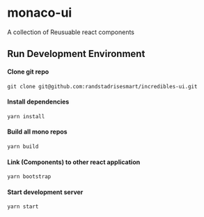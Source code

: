 # monaco-ui

A collection of Reusuable react components

## Run Development Environment

#### Clone git repo

    git clone git@github.com:randstadrisesmart/incredibles-ui.git

#### Install dependencies

    yarn install

#### Build all mono repos

    yarn build

#### Link (Components) to other react application

    yarn bootstrap

#### Start development server

    yarn start

